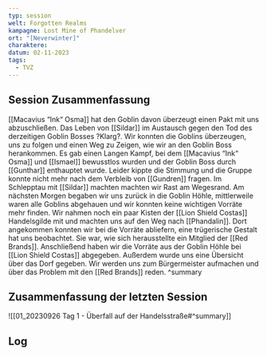 ```yaml
---
typ: session
welt: Forgotten Realms
kampagne: Lost Mine of Phandelver
ort: "[Neverwinter]"
charaktere: 
datum: 02-11-2023
tags:
  - TVZ
---
```

## Session Zusammenfassung

[[Macavius “Ink“ Osma]] hat den Goblin davon überzeugt einen Pakt mit uns abzuschließen. Das Leben von [[Sildar]] im Austausch gegen den Tod des derzeitigen Goblin Bosses ?Klarg?.
Wir konnten die Goblins überzeugen, uns zu folgen und einen Weg zu Zeigen, wie wir an den Goblin Boss herankommen.
Es gab einen Langen Kampf, bei dem [[Macavius “Ink“ Osma]] und [[Ismael]] bewusstlos wurden und der Goblin Boss durch [[Gunthar]] enthauptet wurde.
Leider kippte die Stimmung und die Gruppe konnte nicht mehr nach dem Verbleib von [[Gundren]] fragen. Im Schlepptau mit [[Sildar]] machten machten wir Rast am Wegesrand.
Am nächsten Morgen begaben wir uns zurück in die Goblin Höhle, mittlerweile waren alle Goblins abgehauen und wir konnten keine wichtigen Vorräte mehr finden. Wir nahmen noch ein paar Kisten der [[Lion Shield Costas]] Handelsgilde mit und machten uns auf den Weg nach [[Phandalin]]. Dort angekommen konnten wir bei die Vorräte abliefern, eine trügerische Gestalt hat uns beobachtet. Sie war, wie sich herausstellte ein Mitglied der [[Red Brands]]. Anschließend haben wir die Vorräte aus der Goblin Höhle bei [[Lion Shield Costas]] abgegeben. Außerdem wurde uns eine Übersicht über das Dorf gegeben. Wir werden uns zum Bürgermeister aufmachen und über das Problem mit den [[Red Brands]] reden.
^summary

## Zusammenfassung der letzten Session

![[01_20230926 Tag 1 - Überfall auf der Handelsstraße#^summary]]


## Log